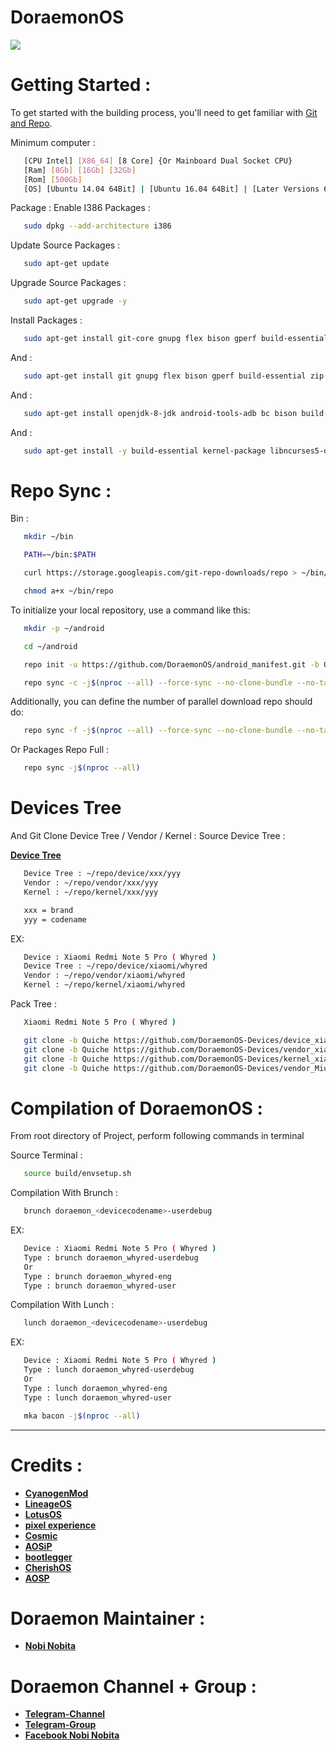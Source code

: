 # DoraemonOS #

<img src="https://raw.githubusercontent.com/DoraemonOS/android_manifest/Quiche/Doraemon.jpeg"> 

Getting Started :
===============
To get started with the building process, you'll need to get familiar with [Git and Repo](http://source.android.com/source/using-repo.html).

Minimum computer :
```bash
   [CPU Intel] [X86_64] [8 Core] {Or Mainboard Dual Socket CPU}
   [Ram] [8Gb] [16Gb] [32Gb]
   [Rom] [500Gb] 
   [OS] [Ubuntu 14.04 64Bit] | [Ubuntu 16.04 64Bit] | [Later Versions 64Bit] | [Debian 64Bit]
```

Package : 
Enable I386 Packages :
```bash
   sudo dpkg --add-architecture i386
```
Update Source Packages :
```bash
   sudo apt-get update
```
Upgrade Source Packages :
```bash
   sudo apt-get upgrade -y
```
Install Packages :
```bash
   sudo apt-get install git-core gnupg flex bison gperf build-essential zip curl zlib1g-dev gcc-multilib g++-multilib libc6-dev-i386 lib32ncurses5-dev x11proto-core-dev libx11-dev lib32z-dev libgl1-mesa-dev libxml2-utils xsltproc unzip bc repo nano
```
And :
```bash
   sudo apt-get install git gnupg flex bison gperf build-essential zip curl zlib1g-dev gcc-multilib g++-multilib libc6-dev-i386 x11proto-core-dev libx11-dev libgl1-mesa-dev libxml2-utils xsltproc unzip bc repo nano libssl-dev -y
```
And :
```bash
   sudo apt-get install openjdk-8-jdk android-tools-adb bc bison build-essential curl flex g++-multilib gcc-multilib gnupg gperf imagemagick lib32readline-dev lib32z1-dev liblz4-tool libncurses5-dev libsdl1.2-dev libssl-dev libwxgtk3.0-dev libxml2 libxml2-utils lzop pngcrush rsync schedtool squashfs-tools xsltproc yasm zip zlib1g-dev
```
And :
```bash
   sudo apt-get install -y build-essential kernel-package libncurses5-dev bzip2 android-liblog android-libbacktrace libtinyxml2-6 android-libutils android-sdk-build-tools git-lfs libncurses5:i386
```

Repo Sync :
===========
Bin :
```bash
   mkdir ~/bin
```
```bash
   PATH=~/bin:$PATH
``` 
```bash
   curl https://storage.googleapis.com/git-repo-downloads/repo > ~/bin/repo
```
```bash
   chmod a+x ~/bin/repo
```

To initialize your local repository, use a command like this:
```bash
   mkdir -p ~/android
```
```bash
   cd ~/android
```

```bash
   repo init -u https://github.com/DoraemonOS/android_manifest.git -b Quiche
```




```bash
   repo sync -c -j$(nproc --all) --force-sync --no-clone-bundle --no-tags
```

Additionally, you can define the number of parallel download repo should do:

```bash
   repo sync -f -j$(nproc --all) --force-sync --no-clone-bundle --no-tags
```
Or Packages Repo Full :

```bash
   repo sync -j$(nproc --all)
```
# Devices Tree #
And Git Clone Device Tree / Vendor / Kernel :
Source Device Tree :

   [**Device Tree**](https://github.com/DoraemonOS-Devices)
```bash
   Device Tree : ~/repo/device/xxx/yyy
   Vendor : ~/repo/vendor/xxx/yyy
   Kernel : ~/repo/kernel/xxx/yyy
```
```bash
   xxx = brand
   yyy = codename
```
EX:
```bash
   Device : Xiaomi Redmi Note 5 Pro ( Whyred )
   Device Tree : ~/repo/device/xiaomi/whyred
   Vendor : ~/repo/vendor/xiaomi/whyred
   Kernel : ~/repo/kernel/xiaomi/whyred
```
Pack Tree :
```bash
   Xiaomi Redmi Note 5 Pro ( Whyred )
```
```bash
   git clone -b Quiche https://github.com/DoraemonOS-Devices/device_xiaomi_whyred.git devive/xiaomi/whyred
   git clone -b Quiche https://github.com/DoraemonOS-Devices/vendor_xiaomi_whyred.git vendor/xiaomi/whyred
   git clone -b Quiche https://github.com/DoraemonOS-Devices/kernel_xiaomi_whyred.git kernel/xiaomi/whyred
   git clone -b Quiche https://github.com/DoraemonOS-Devices/vendor_MiuiCamera.git vendor/MiuiCamera
```

   
          


Compilation of DoraemonOS :
====================

From root directory of Project, perform following commands in terminal

Source Terminal :
```bash
   source build/envsetup.sh
```
  

Compilation With Brunch :

```bash
   brunch doraemon_<devicecodename>-userdebug
```
EX:
```bash
   Device : Xiaomi Redmi Note 5 Pro ( Whyred )
   Type : brunch doraemon_whyred-userdebug
   Or
   Type : brunch doraemon_whyred-eng
   Type : brunch doraemon_whyred-user
```



Compilation With Lunch :

```bash
   lunch doraemon_<devicecodename>-userdebug
```
EX:
```bash
   Device : Xiaomi Redmi Note 5 Pro ( Whyred )
   Type : lunch doraemon_whyred-userdebug
   Or
   Type : lunch doraemon_whyred-eng
   Type : lunch doraemon_whyred-user
```
```bash
   mka bacon -j$(nproc --all)
```


-----------------------------------------------------------------------------

 Credits :
=======
 * [**CyanogenMod**](https://github.com/Cyanogenmod)
 * [**LineageOS**](https://github.com/LineageOS)
 * [**LotusOS**](https://github.com/Lotus-OS)
 * [**pixel experience**](https://github.com/pixelexperience)
 * [**Cosmic**](https://github.com/Cosmic-OS)
 * [**AOSiP**](https://github.com/aosip)
 * [**bootlegger**](https://github.com/BootleggersROM)
 * [**CherishOS**](https://github.com/CherishOS)
 * [**AOSP**](https://android.googlesource.com)
 
 # Doraemon Maintainer : #
 * [**Nobi Nobita**](https://github.com/dopaemon)
 
 # Doraemon Channel + Group : #
 * [**Telegram-Channel**](https://t.me/DoraemonOS)
 * [**Telegram-Group**](https://t.me/DoraemonOS_Chat)
 * [**Facebook Nobi Nobita**](https://facebook.com/nobita.developer)
 

